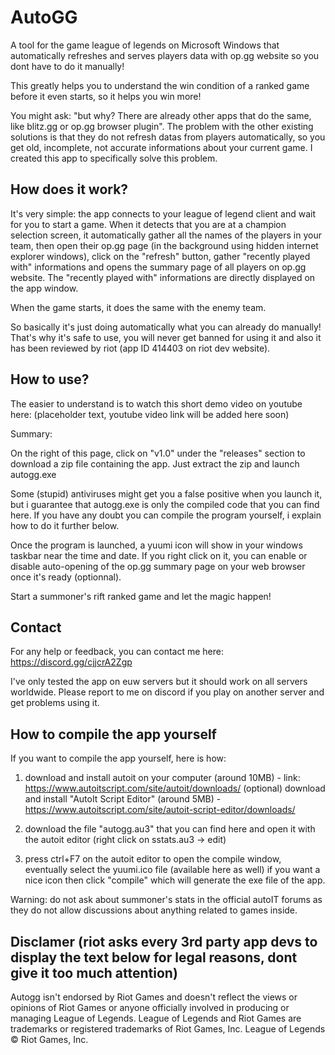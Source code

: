 # AutoGG
A tool for the game league of legends on Microsoft Windows that automatically refreshes and serves players data with op.gg website so you dont have to do it manually!

This greatly helps you to understand the win condition of a ranked game before it even starts, so it helps you win more!

You might ask: "but why? There are already other apps that do the same, like blitz.gg or op.gg browser plugin". The problem with the other existing solutions is that they do not refresh datas from players automatically, so you get old, incomplete, not accurate informations about your current game. I created this app to specifically solve this problem.

## How does it work?

It's very simple: the app connects to your league of legend client and wait for you to start a game. When it detects that you are at a champion selection screen, it automatically gather all the names of the players in your team, then open their op.gg page (in the background using hidden internet explorer windows), click on the "refresh" button, gather "recently played with" informations and opens the summary page of all players on op.gg website. The "recently played with" informations are directly displayed on the app window.

When the game starts, it does the same with the enemy team.

So basically it's just doing automatically what you can already do manually! That's why it's safe to use, you will never get banned for using it and also it has been reviewed by riot (app ID 414403 on riot dev website).

## How to use?

The easier to understand is to watch this short demo video on youtube here: (placeholder text, youtube video link will be added here soon)

Summary:

On the right of this page, click on "v1.0" under the "releases" section to download a zip file containing the app. Just extract the zip and launch autogg.exe 

Some (stupid) antiviruses might get you a false positive when you launch it, but i guarantee that autogg.exe is only the compiled code that you can find here. If you have any doubt you can compile the program yourself, i explain how to do it further below.

Once the program is launched, a yuumi icon will show in your windows taskbar near the time and date. If you right click on it, you can enable or disable auto-opening of the op.gg summary page on your web browser once it's ready (optionnal).

Start a summoner's rift ranked game and let the magic happen!

## Contact

For any help or feedback, you can contact me here: https://discord.gg/cjjcrA2Zgp

I've only tested the app on euw servers but it should work on all servers worldwide. Please report to me on discord if you play on another server and get problems using it.

## How to compile the app yourself

If you want to compile the app yourself, here is how:

1. download and install autoit on your computer (around 10MB) - link: https://www.autoitscript.com/site/autoit/downloads/
(optional) download and install "AutoIt Script Editor" (around 5MB) - https://www.autoitscript.com/site/autoit-script-editor/downloads/

2. download the file "autogg.au3" that you can find here and open it with the autoit editor (right click on sstats.au3 -> edit)

3. press ctrl+F7 on the autoit editor to open the compile window, eventually select the yuumi.ico file (available here as well) if you want a nice icon then click "compile" which will generate the exe file of the app.

Warning: do not ask about summoner's stats in the official autoIT forums as they do not allow discussions about anything related to games inside.
 
## Disclamer (riot asks every 3rd party app devs to display the text below for legal reasons, dont give it too much attention)

Autogg isn't endorsed by Riot Games and doesn't reflect the views or opinions of Riot Games or anyone officially involved in producing or managing League of Legends. League of Legends and Riot Games are trademarks or registered trademarks of Riot Games, Inc. League of Legends © Riot Games, Inc.
